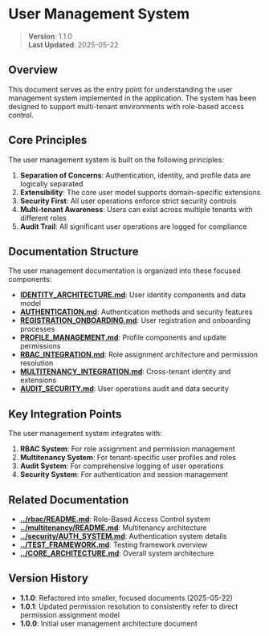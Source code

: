 
# User Management System

> **Version**: 1.1.0  
> **Last Updated**: 2025-05-22

## Overview

This document serves as the entry point for understanding the user management system implemented in the application. The system has been designed to support multi-tenant environments with role-based access control.

## Core Principles

The user management system is built on the following principles:

1. **Separation of Concerns**: Authentication, identity, and profile data are logically separated
2. **Extensibility**: The core user model supports domain-specific extensions
3. **Security First**: All user operations enforce strict security controls
4. **Multi-tenant Awareness**: Users can exist across multiple tenants with different roles
5. **Audit Trail**: All significant user operations are logged for compliance

## Documentation Structure

The user management documentation is organized into these focused components:

- **[IDENTITY_ARCHITECTURE.md](IDENTITY_ARCHITECTURE.md)**: User identity components and data model
- **[AUTHENTICATION.md](AUTHENTICATION.md)**: Authentication methods and security features
- **[REGISTRATION_ONBOARDING.md](REGISTRATION_ONBOARDING.md)**: User registration and onboarding processes
- **[PROFILE_MANAGEMENT.md](PROFILE_MANAGEMENT.md)**: Profile components and update permissions
- **[RBAC_INTEGRATION.md](RBAC_INTEGRATION.md)**: Role assignment architecture and permission resolution
- **[MULTITENANCY_INTEGRATION.md](MULTITENANCY_INTEGRATION.md)**: Cross-tenant identity and extensions
- **[AUDIT_SECURITY.md](AUDIT_SECURITY.md)**: User operations audit and data security

## Key Integration Points

The user management system integrates with:

1. **RBAC System**: For role assignment and permission management
2. **Multitenancy System**: For tenant-specific user profiles and roles
3. **Audit System**: For comprehensive logging of user operations
4. **Security System**: For authentication and session management

## Related Documentation

- **[../rbac/README.md](../rbac/README.md)**: Role-Based Access Control system
- **[../multitenancy/README.md](../multitenancy/README.md)**: Multitenancy architecture
- **[../security/AUTH_SYSTEM.md](../security/AUTH_SYSTEM.md)**: Authentication system details
- **[../TEST_FRAMEWORK.md](../TEST_FRAMEWORK.md)**: Testing framework overview
- **[../CORE_ARCHITECTURE.md](../CORE_ARCHITECTURE.md)**: Overall system architecture

## Version History

- **1.1.0**: Refactored into smaller, focused documents (2025-05-22)
- **1.0.1**: Updated permission resolution to consistently refer to direct permission assignment model
- **1.0.0**: Initial user management architecture document
